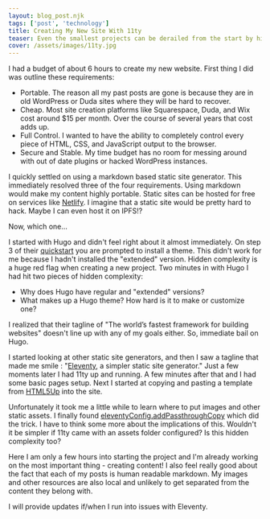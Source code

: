 ```yaml
---
layout: blog_post.njk
tags: ['post', 'technology']
title: Creating My New Site With 11ty
teaser: Even the smallest projects can be derailed from the start by hidden complexity.
cover: /assets/images/11ty.jpg
---
```

I had a budget of about 6 hours to create my new website.  First thing I did was outline these requirements:

- Portable.  The reason all my past posts are gone is because they are in old WordPress or Duda sites where they will be hard to recover.
- Cheap.  Most site creation platforms like Squarespace, Duda, and Wix cost around $15 per month.  Over the course of several years that cost adds up.
- Full Control.  I wanted to have the ability to completely control every piece of HTML, CSS, and JavaScript output to the browser.
- Secure and Stable.  My time budget has no room for messing around with out of date plugins or hacked WordPress instances.

I quickly settled on using a markdown based static site generator.  This immediately resolved three of the four requirements.  Using markdown would make my content highly portable.  Static sites can be hosted for free on services like [Netlify](https://www.netlify.com/).  I imagine that a static site would be pretty hard to hack.  Maybe I can even host it on IPFS!?

Now, which one...

I started with Hugo and didn't feel right about it almost immediately.  On step 3 of their [quickstart](https://gohugo.io/getting-started/quick-start/) you are prompted to install a theme.  This didn't work for me because I hadn't installed the "extended" version.  Hidden complexity is a huge red flag when creating a new project.  Two minutes in with Hugo I had hit two pieces of hidden complexity:

- Why does Hugo have regular and "extended" versions?
- What makes up a Hugo theme?  How hard is it to make or customize one?

I realized that their tagline of "The world’s fastest framework for building websites" doesn't line up with any of my goals either.  So, immediate bail on Hugo.

I started looking at other static site generators, and then I saw a tagline that made me smile :
"[Eleventy](https://www.11ty.dev/), a simpler static site generator."  Just a few moments later I had 11ty up and running.  A few minutes after that and I had some basic pages setup.  Next I started at copying and pasting a template from [HTML5Up](https://html5up.net/) into the site.

Unfortunately it took me a little while to learn where to put images and other static assets.  I finally found [eleventyConfig.addPassthroughCopy](https://www.11ty.dev/docs/copy/) which did the trick.  I have to think some more about the implications of this.  Wouldn't it be simpler if 11ty came with an assets folder configured?  Is this hidden complexity too?

Here I am only a few hours into starting the project and I'm already working on the most important thing - creating content!  I also feel really good about the fact that each of my posts is human readable markdown.  My images and other resources are also local and unlikely to get separated from the content they belong with.

I will provide updates if/when I run into issues with Eleventy.
